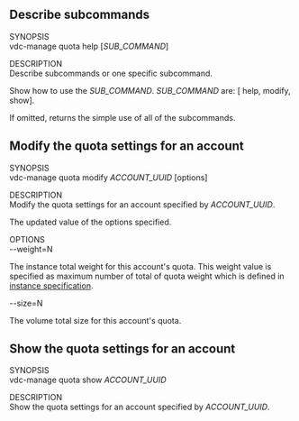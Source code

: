 **Describe subcommands**
------------------------

SYNOPSIS  
vdc-manage quota help [*SUB\_COMMAND*]

DESCRIPTION  
Describe subcommands or one specific subcommand.

Show how to use the *SUB\_COMMAND*. *SUB\_COMMAND* are: [ help, modify,
show].

If omitted, returns the simple use of all of the subcommands.

**Modify the quota settings for an account**
--------------------------------------------

SYNOPSIS  
vdc-manage quota modify *ACCOUNT\_UUID* [options]

DESCRIPTION  
Modify the quota settings for an account specified by *ACCOUNT\_UUID*.

The updated value of the options specified.

OPTIONS  
--weight=N


The instance total weight for this account's quota. This weight value is
specified as maximum number of total of quota weight which is defined in
[instance
specification](Operations_for_instance_specifications "wikilink").

--size=N


The volume total size for this account's quota.

**Show the quota settings for an account**
------------------------------------------

SYNOPSIS  
vdc-manage quota show *ACCOUNT\_UUID*

DESCRIPTION  
Show the quota settings for an account specified by *ACCOUNT\_UUID*.


